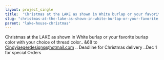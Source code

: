 ```yaml
---
layout: project_single
title:  "Christmas at the LAKE as shown in White burlap or your favorite burlap color with your choice of thread color.. &68 to Cindyjaegerdesigns@hotmail.com .. Deadline for Christmas delivery ..Dec 1 for special Orders"
slug: "christmas-at-the-lake-as-shown-in-white-burlap-or-your-favorite-burlap-color-with"
parent: "lake-house-christmas"
---
```

Christmas at the LAKE as shown in White burlap or your favorite burlap color with your choice of thread color.. &68 to Cindyjaegerdesigns@hotmail.com .. Deadline for Christmas delivery ..Dec 1 for special Orders